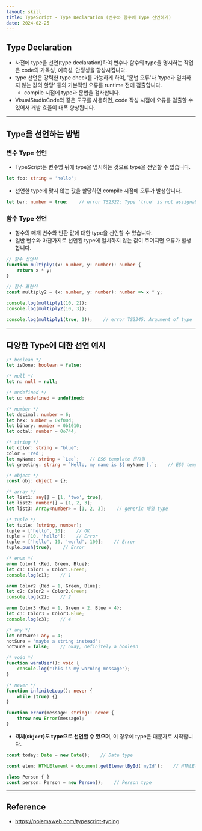```yaml
---
layout: skill
title: TypeScript - Type Declaration (변수와 함수에 Type 선언하기)
date: 2024-02-25
---
```





## Type Declaration

- 사전에 type을 선언(type declaration)하여 변수나 함수의 type을 명시하는 작업은 code의 가독성, 예측성, 안정성을 향상시킵니다.
- type 선언은 강력한 type check를 가능하게 하여, '문법 오류'나 'type과 일치하지 않는 값의 할당' 등의 기본적인 오류를 runtime 전에 검출합니다.
    - compile 시점에 type과 문법을 검사합니다.
- VisualStudioCode와 같은 도구를 사용하면, code 작성 시점에 오류를 검출할 수 있어서 개발 효율이 대폭 향상됩니다.




---




## Type을 선언하는 방법


### 변수 Type 선언

- TypeScript는 변수명 뒤에 type을 명시하는 것으로 type을 선언할 수 있습니다.

```typescript
let foo: string = 'hello';
```

- 선언한 type에 맞지 않는 값을 할당하면 compile 시점에 오류가 발생합니다.

```typescript
let bar: number = true;    // error TS2322: Type 'true' is not assignable to type 'number'.
```


### 함수 Type 선언

- 함수의 매개 변수와 반환 값에 대한 type을 선언할 수 있습니다.
- 일반 변수와 마찬가지로 선언된 type에 일치하지 않는 값이 주어지면 오류가 발생합니다.

```typescript
// 함수 선언식
function multiply1(x: number, y: number): number {
    return x * y;
}

// 함수 표현식
const multiply2 = (x: number, y: number): number => x * y;

console.log(multiply1(10, 2));
console.log(multiply2(10, 3));

console.log(multiply1(true, 1));    // error TS2345: Argument of type 'true' is not assignable to parameter of type 'number'.
```




---




## 다양한 Type에 대한 선언 예시

```typescript
/* boolean */
let isDone: boolean = false;

/* null */
let n: null = null;

/* undefined */
let u: undefined = undefined;

/* number */
let decimal: number = 6;
let hex: number = 0xf00d;
let binary: number = 0b1010;
let octal: number = 0o744;

/* string */
let color: string = "blue";
color = 'red';
let myName: string = `Lee`;    // ES6 template 문자열
let greeting: string = `Hello, my name is ${ myName }.`;    // ES6 template 대입문

/* object */
const obj: object = {};

/* array */
let list1: any[] = [1, 'two', true];
let list2: number[] = [1, 2, 3];
let list3: Array<number> = [1, 2, 3];    // generic 배열 type

/* tuple */
let tuple: [string, number];
tuple = ['hello', 10];    // OK
tuple = [10, 'hello'];    // Error
tuple = ['hello', 10, 'world', 100];    // Error
tuple.push(true);    // Error

/* enum */
enum Color1 {Red, Green, Blue};
let c1: Color1 = Color1.Green;
console.log(c1);    // 1

enum Color2 {Red = 1, Green, Blue};
let c2: Color2 = Color2.Green;
console.log(c2);    // 2

enum Color3 {Red = 1, Green = 2, Blue = 4};
let c3: Color3 = Color3.Blue;
console.log(c3);    // 4

/* any */
let notSure: any = 4;
notSure = 'maybe a string instead';
notSure = false;    // okay, definitely a boolean

/* void */
function warnUser(): void {
    console.log("This is my warning message");
}

/* never */
function infiniteLoop(): never {
    while (true) {}
}

function error(message: string): never {
    throw new Error(message);
}
```

- **객체(`Object`)도 type으로 선언할 수 있으며**, 이 경우에 type은 대문자로 시작합니다.

```typescript
const today: Date = new Date();    // Date type

const elem: HTMLElement = document.getElementById('myId');    // HTMLElement type

class Person { }
const person: Person = new Person();    // Person type
```




---




## Reference

- <https://poiemaweb.com/typescript-typing>
